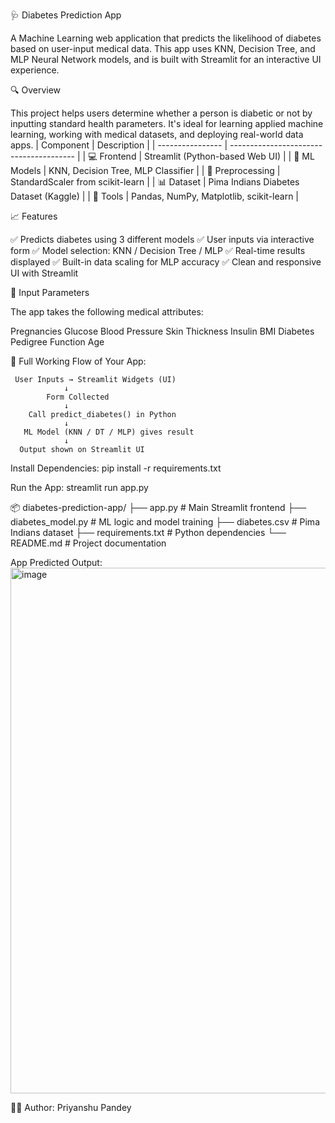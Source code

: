 🩺 Diabetes Prediction App

A Machine Learning web application that predicts the likelihood of diabetes based on user-input medical data. This app uses KNN, Decision Tree, and MLP Neural Network models, and is built with Streamlit for an interactive UI experience.

🔍 Overview

This project helps users determine whether a person is diabetic or not by inputting standard health parameters. It's ideal for learning applied machine learning, working with medical datasets, and deploying real-world data apps.
| Component        | Description                             |
| ---------------- | --------------------------------------- |
| 💻 Frontend      | Streamlit (Python-based Web UI)         |
| 🤖 ML Models     | KNN, Decision Tree, MLP Classifier      |
| 🧠 Preprocessing | StandardScaler from scikit-learn        |
| 📊 Dataset       | Pima Indians Diabetes Dataset (Kaggle)  |
| 📁 Tools         | Pandas, NumPy, Matplotlib, scikit-learn |

📈 Features

✅ Predicts diabetes using 3 different models
✅ User inputs via interactive form
✅ Model selection: KNN / Decision Tree / MLP
✅ Real-time results displayed
✅ Built-in data scaling for MLP accuracy
✅ Clean and responsive UI with Streamlit

🧪 Input Parameters

The app takes the following medical attributes:

Pregnancies
Glucose
Blood Pressure
Skin Thickness
Insulin
BMI
Diabetes Pedigree Function
Age


🧪 Full Working Flow of Your App:

     User Inputs → Streamlit Widgets (UI)
                ↓
            Form Collected
                ↓
        Call predict_diabetes() in Python
                ↓
       ML Model (KNN / DT / MLP) gives result
                ↓
      Output shown on Streamlit UI
         


Install Dependencies:
pip install -r requirements.txt

Run the App:
streamlit run app.py


📦 diabetes-prediction-app/
├── app.py                # Main Streamlit frontend
├── diabetes_model.py     # ML logic and model training
├── diabetes.csv          # Pima Indians dataset
├── requirements.txt      # Python dependencies
└── README.md             # Project documentation










App Predicted Output:
<img width="647" height="841" alt="image" src="https://github.com/user-attachments/assets/864d8ea2-4897-4a8c-bc80-5c8af14f45eb" />

🙋‍♂️ Author:
Priyanshu Pandey





